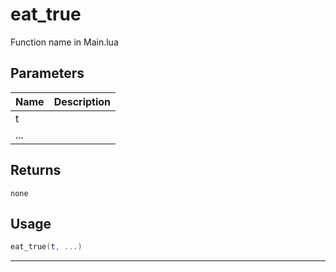 # eat_true

Function name in Main.lua

## Parameters

| Name | Description |
| ---- | ----------- |
| t    |             |
| ...  |             |

## Returns

`none`

## Usage

```lua
eat_true(t, ...)
```

---
